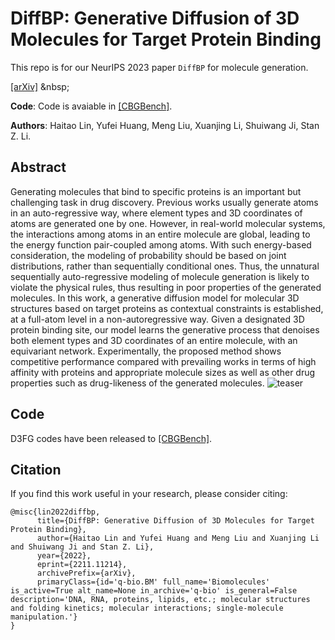 # DiffBP: Generative Diffusion of 3D Molecules for Target Protein Binding

This repo is for our NeurIPS 2023 paper `DiffBP` for molecule generation.

[[arXiv]]([https://arxiv.org/abs/2306.13769](https://arxiv.org/abs/2211.11214)) &nbsp;


**Code**: Code is avaiable in [[CBGBench]](https://github.com/EDAPINENUT/CBGBench/tree/master). 

**Authors**: Haitao Lin, Yufei Huang, Meng Liu, Xuanjing Li, Shuiwang Ji, Stan Z. Li.



## Abstract
Generating molecules that bind to specific proteins is an important but challenging task in drug discovery. Previous works usually generate atoms in an auto-regressive way, where element types and 3D coordinates of atoms are generated one by one. However, in real-world molecular systems, the interactions among atoms in an entire molecule are global, leading to the energy function pair-coupled among atoms. With such energy-based consideration, the modeling of probability should be based on joint distributions, rather than sequentially conditional ones. Thus, the unnatural sequentially auto-regressive modeling of molecule generation is likely to violate the physical rules, thus resulting in poor properties of the generated molecules. In this work, a generative diffusion model for molecular 3D structures based on target proteins as contextual constraints is established, at a full-atom level in a non-autoregressive way. Given a designated 3D protein binding site, our model learns the generative process that denoises both element types and 3D coordinates of an entire molecule, with an equivariant network. Experimentally, the proposed method shows competitive performance compared with prevailing works in terms of high affinity with proteins and appropriate molecule sizes as well as other drug properties such as drug-likeness of the generated molecules.
![teaser](https://raw.githubusercontent.com/EDAPINENUT/D3FG/main/d3fg_workflow.PNG)

## Code 
D3FG codes have been released to [[CBGBench]](https://github.com/EDAPINENUT/CBGBench/tree/master).


## Citation
If you find this work useful in your research, please consider citing:
```
@misc{lin2022diffbp,
      title={DiffBP: Generative Diffusion of 3D Molecules for Target Protein Binding}, 
      author={Haitao Lin and Yufei Huang and Meng Liu and Xuanjing Li and Shuiwang Ji and Stan Z. Li},
      year={2022},
      eprint={2211.11214},
      archivePrefix={arXiv},
      primaryClass={id='q-bio.BM' full_name='Biomolecules' is_active=True alt_name=None in_archive='q-bio' is_general=False description='DNA, RNA, proteins, lipids, etc.; molecular structures and folding kinetics; molecular interactions; single-molecule manipulation.'}
}
```
